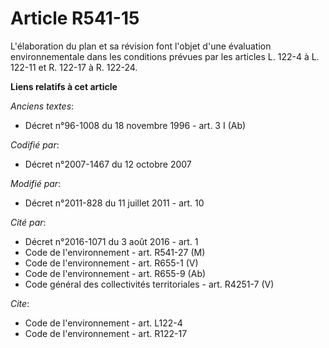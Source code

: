 # Article R541-15

L'élaboration du plan et sa révision font l'objet d'une évaluation environnementale dans les conditions prévues par les
articles L. 122-4 à L. 122-11 et R. 122-17 à R. 122-24.

**Liens relatifs à cet article**

_Anciens textes_:

  - Décret n°96-1008 du 18 novembre 1996 - art. 3 I (Ab)

_Codifié par_:

  - Décret n°2007-1467 du 12 octobre 2007

_Modifié par_:

  - Décret n°2011-828 du 11 juillet 2011 - art. 10

_Cité par_:

  - Décret n°2016-1071 du 3 août 2016 - art. 1
  - Code de l'environnement - art. R541-27 (M)
  - Code de l'environnement - art. R655-1 (V)
  - Code de l'environnement - art. R655-9 (Ab)
  - Code général des collectivités territoriales - art. R4251-7 (V)

_Cite_:

  - Code de l'environnement - art. L122-4
  - Code de l'environnement - art. R122-17
